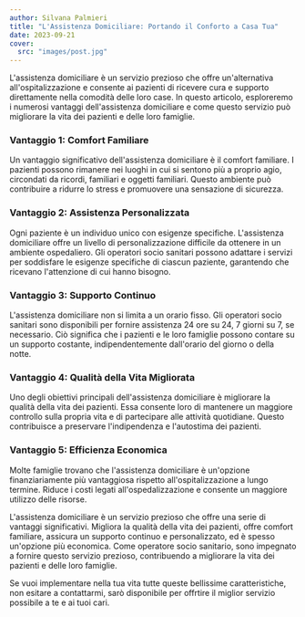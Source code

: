 ```yaml
---
author: Silvana Palmieri
title: "L'Assistenza Domiciliare: Portando il Conforto a Casa Tua"
date: 2023-09-21
cover: 
  src: "images/post.jpg"
---
```


L'assistenza domiciliare è un servizio prezioso che offre un'alternativa all'ospitalizzazione e consente ai pazienti di ricevere cura e supporto direttamente nella comodità delle loro case. In questo articolo, esploreremo i numerosi vantaggi dell'assistenza domiciliare e come questo servizio può migliorare la vita dei pazienti e delle loro famiglie.

### Vantaggio 1: Comfort Familiare
Un vantaggio significativo dell'assistenza domiciliare è il comfort familiare. I pazienti possono rimanere nei luoghi in cui si sentono più a proprio agio, circondati da ricordi, familiari e oggetti familiari. Questo ambiente può contribuire a ridurre lo stress e promuovere una sensazione di sicurezza.

### Vantaggio 2: Assistenza Personalizzata
Ogni paziente è un individuo unico con esigenze specifiche. L'assistenza domiciliare offre un livello di personalizzazione difficile da ottenere in un ambiente ospedaliero. Gli operatori socio sanitari possono adattare i servizi per soddisfare le esigenze specifiche di ciascun paziente, garantendo che ricevano l'attenzione di cui hanno bisogno.

### Vantaggio 3: Supporto Continuo
L'assistenza domiciliare non si limita a un orario fisso. Gli operatori socio sanitari sono disponibili per fornire assistenza 24 ore su 24, 7 giorni su 7, se necessario. Ciò significa che i pazienti e le loro famiglie possono contare su un supporto costante, indipendentemente dall'orario del giorno o della notte.

### Vantaggio 4: Qualità della Vita Migliorata
Uno degli obiettivi principali dell'assistenza domiciliare è migliorare la qualità della vita dei pazienti. Essa consente loro di mantenere un maggiore controllo sulla propria vita e di partecipare alle attività quotidiane. Questo contribuisce a preservare l'indipendenza e l'autostima dei pazienti.

### Vantaggio 5: Efficienza Economica
Molte famiglie trovano che l'assistenza domiciliare è un'opzione finanziariamente più vantaggiosa rispetto all'ospitalizzazione a lungo termine. Riduce i costi legati all'ospedalizzazione e consente un maggiore utilizzo delle risorse.

L'assistenza domiciliare è un servizio prezioso che offre una serie di vantaggi significativi. Migliora la qualità della vita dei pazienti, offre comfort familiare, assicura un supporto continuo e personalizzato, ed è spesso un'opzione più economica. Come operatore socio sanitario, sono impegnato a fornire questo servizio prezioso, contribuendo a migliorare la vita dei pazienti e delle loro famiglie.

Se vuoi implementare nella tua vita tutte queste bellissime caratteristiche, non esitare a contattarmi, sarò disponibile per offrtire il miglior servizio possibile a te e ai tuoi cari.